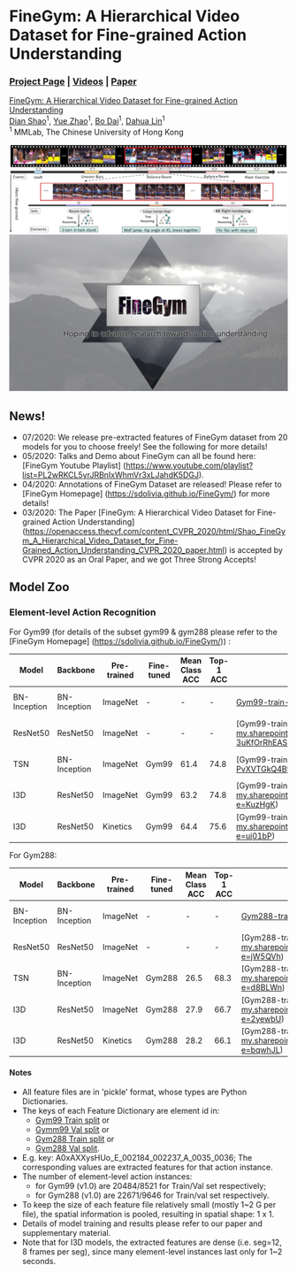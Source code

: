 
# FineGym: A Hierarchical Video Dataset for Fine-grained Action Understanding

### [Project Page](https://sdolivia.github.io/FineGym/) | [Videos](https://www.youtube.com/playlist?list=PL2wRKCL5yrJRBnIxWhmVr3xLJahdK5DGJ) | [Paper](https://arxiv.org/abs/2004.06704)

[FineGym: A Hierarchical Video Dataset for Fine-grained Action Understanding](https://sdolivia.github.io/FineGym/) <br>
 [Dian Shao](https://sdolivia.github.io/)<sup>1</sup>,
 [Yue Zhao](https://zhaoyue-zephyrus.github.io)<sup>1</sup>,
 [Bo Dai](http://daibo.info/)<sup>1</sup>,
 [Dahua Lin](http://dahualin.org/)<sup>1</sup> <br>
 <sup>1</sup> MMLab, The Chinese University of Hong Kong

<img src='assets/teaser.png'/>

<div align="center">
    <img src="assets/finegym_logo.png">
</div>

## News!
- 07/2020: We release pre-extracted features of FineGym dataset from 20 models for you to choose freely! See the following for more details!
- 05/2020: Talks and Demo about FineGym can all be found here: [FineGym Youtube Playlist] (https://www.youtube.com/playlist?list=PL2wRKCL5yrJRBnIxWhmVr3xLJahdK5DGJ).
- 04/2020: Annotations of FineGym Dataset are released! Please refer to [FineGym Homepage] (https://sdolivia.github.io/FineGym/) for more details!
- 03/2020: The Paper [FineGym: A Hierarchical Video Dataset for Fine-grained Action Understanding] (https://openaccess.thecvf.com/content_CVPR_2020/html/Shao_FineGym_A_Hierarchical_Video_Dataset_for_Fine-Grained_Action_Understanding_CVPR_2020_paper.html) is accepted by CVPR 2020 as an Oral Paper, and we got Three Strong Accepts!

## Model Zoo
### Element-level Action Recognition
For Gym99 (for details of the subset gym99 & gym288 please refer to the [FineGym Homepage] (https://sdolivia.github.io/FineGym/)) :

<center>

| Model        | Backbone     | Pre-trained | Fine-tuned | Mean Class ACC | Top-1 ACC | Train-features            | Val-Features            | Feature-size per inst. |
|--------------|--------------|-------------|------------|----------------|-----------|---------------------------|-------------------------|------------------------|
| BN-Inception | BN-Inception | ImageNet    | -          | -              | -         | [Gym99-train-bninception](https://mycuhk-my.sharepoint.com/:u:/g/personal/1155102589_link_cuhk_edu_hk/EWp_bwo_3BhKnDl_9fuT9loBCKr1ZwthAd3G5JCNZeQR-Q?e=SgD84k) | [Gym99-val-bninception] (https://mycuhk-my.sharepoint.com/:u:/g/personal/1155102589_link_cuhk_edu_hk/EZ6UTdAC3mtOgzBF4unet-IB0kt1I7o7J9cLFI_M59a0ow?e=2fcTUP) | 12 x 1024 x 1 x 1      |
| ResNet50     | ResNet50     | ImageNet    | -          | -              | -         | [Gym99-train-r50] (https://mycuhk-my.sharepoint.com/:u:/g/personal/1155102589_link_cuhk_edu_hk/EeuCIumq7w9Nh638l5HClfQB-3uKfOrRhEAScXdOOSISmg?e=Eey0ki)        | [Gym99-val-r50] (https://mycuhk-my.sharepoint.com/:u:/g/personal/1155102589_link_cuhk_edu_hk/EWDF16t7QP5Ep53XRNwoyYEBHsxxwWp31u0MZe2idwafuA?e=DYY461)        | 12 x 2048 x 1 x 1      |
| TSN          | BN-Inception | ImageNet    | Gym99      | 61.4           | 74.8      | [Gym99-train-tsn] (https://mycuhk-my.sharepoint.com/:u:/g/personal/1155102589_link_cuhk_edu_hk/EWC-2Ybmg29Ph-PvXVTGkQ4BtXhgmyDbFjVtvWqC1Hkixg?e=WZpkgs)        | [Gym99-val-tsn] (https://mycuhk-my.sharepoint.com/:u:/g/personal/1155102589_link_cuhk_edu_hk/ESOtRR4l25BDo73sEDmASFkBvT91mpmLJJ5QiVjvsFGvMg?e=RbvlLX)        | 12 x 1024 x 1 x 1      |
| I3D          | ResNet50     | ImageNet    | Gym99      | 63.2           | 74.8      | [Gym99-train-i3d-imnet] (https://mycuhk-my.sharepoint.com/:u:/g/personal/1155102589_link_cuhk_edu_hk/ETVeYq1dcEFHgfnAe1ddkRcBi8yvyIygkoZavRXo603Tjg?e=KuzHgK)  | [Gym99-val-i3d-imnet] (https://mycuhk-my.sharepoint.com/:u:/g/personal/1155102589_link_cuhk_edu_hk/EdzG5N-hY9JJrnPH2vh6y9oB6cRk9yAzzH_qiyOtYsYlZw?e=VOkFGt)   | 12 x 2048 x 1 x 1 x 1  |
| I3D          | ResNet50     | Kinetics    | Gym99      | 64.4           | 75.6      | [Gym99-train-i3d-kin] (https://mycuhk-my.sharepoint.com/:u:/g/personal/1155102589_link_cuhk_edu_hk/EeudyBaE3TFHgA51N5K_p0oBfRLIztvQozwTgyuScTLCZg?e=uj01bP)    | [Gym99-val-i3d-kin] (https://mycuhk-my.sharepoint.com/:u:/g/personal/1155102589_link_cuhk_edu_hk/Ea7D_mqwCQhPicwY683uEVQBX87RcK3NFvGn7VycxsgIJw?e=GSv8Hp)    | 12 x 2048 x 1 x 1 x 1  |
</center>

For Gym288:

<center>

| Model        | Backbone     | Pre-trained | Fine-tuned | Mean Class ACC | Top-1 ACC | Train-features            | Val-Features            | Feature-size per inst. |
|--------------|--------------|-------------|------------|----------------|-----------|---------------------------|-------------------------|------------------------|
| BN-Inception | BN-Inception | ImageNet    | -          | -              | -         | [Gym288-train-bninception](https://mycuhk-my.sharepoint.com/:u:/g/personal/1155102589_link_cuhk_edu_hk/EYqAEHlOl6hEid63SbjmJvMBQ5h129g6IQpbTQn6aGpzgw?e=lR1xqU) | [Gym288-val-bninception] (https://mycuhk-my.sharepoint.com/:u:/g/personal/1155102589_link_cuhk_edu_hk/EdNj7JEM0ExOtsRkDbVN1p0BX8lKCbeVrtWl6BDM5wk9vQ?e=Mhw4eA) | 12 x 1024 x 1 x 1      |
| ResNet50     | ResNet50     | ImageNet    | -          | -              | -         | [Gym288-train-r50] (https://mycuhk-my.sharepoint.com/:u:/g/personal/1155102589_link_cuhk_edu_hk/ETiDkaMwv7pDpUwAhFC2QPQBjDHV0RELIM1Fh7T_lm_MwA?e=jW5QVh)        | [Gym288-val-r50] (https://mycuhk-my.sharepoint.com/:u:/g/personal/1155102589_link_cuhk_edu_hk/EbPBj_CK4LNJhZz6HX9PRYUBeLsz1ZfZ3yz3ZWgoKdNWUg?e=xWJvpS)        | 12 x 2048 x 1 x 1      |
| TSN          | BN-Inception | ImageNet    | Gym288      | 26.5           | 68.3      | [Gym288-train-tsn] (https://mycuhk-my.sharepoint.com/:u:/g/personal/1155102589_link_cuhk_edu_hk/EVlPt1lrESRHhxEZB66uxkkB4ix1f3bxCMC1VOdUgqsqGw?e=d8BLWn)        | [Gym288-val-tsn] (https://mycuhk-my.sharepoint.com/:u:/g/personal/1155102589_link_cuhk_edu_hk/ERbIErgfPx9Jnc7_wvmZvlcBTMAOkmuHs36r2uhuM-JH4Q?e=sk0BVF)        | 12 x 1024 x 1 x 1      |
| I3D          | ResNet50     | ImageNet    | Gym288      | 27.9           | 66.7      | [Gym288-train-i3d-imnet] (https://mycuhk-my.sharepoint.com/:u:/g/personal/1155102589_link_cuhk_edu_hk/Eb7FUhaSadJMhIoaVn1HuLABQnGBvh-t_Imim4sVUjowZQ?e=2yewbU)   | [Gym288-val-i3d-imnet] (https://mycuhk-my.sharepoint.com/:u:/g/personal/1155102589_link_cuhk_edu_hk/EaVIur0D-mRHly8UNzRLeiQBxKjPLKHOzmvrcFbNhr4QpA?e=Ew02pt)   | 12 x 2048 x 1 x 1 x 1  |
| I3D          | ResNet50     | Kinetics    | Gym288      | 28.2           | 66.1      | [Gym288-train-i3d-kin] (https://mycuhk-my.sharepoint.com/:u:/g/personal/1155102589_link_cuhk_edu_hk/Eax2oWt9tmdKiWxPNiDBhrUBaOxtqN-tzLm2cMkzNHYEfg?e=bqwhJL)    | [Gym288-val-i3d-kin] (https://mycuhk-my.sharepoint.com/:u:/g/personal/1155102589_link_cuhk_edu_hk/EX2cHh7F0stHp34ybUC-5WEBmAeIjrQwjVURP6YzDH5pcg?e=geBzO7)    | 12 x 2048 x 1 x 1 x 1  |

</center>

#### Notes
- All feature files are in 'pickle' format, whose types are Python Dictionaries. 
- The keys of each Feature Dictionary are element id in:
	- [Gym99 Train split](https://sdolivia.github.io/FineGym/resources/dataset/gym99_train_element_v1.0.txt) or 
	- [Gymm99 Val split](https://sdolivia.github.io/FineGym/resources/dataset/gym99_val_element.txt) or 
	- [Gym288 Train split](https://sdolivia.github.io/FineGym/resources/dataset/gym288_train_element_v1.0.txt) or 
	- [Gym288 Val split](https://sdolivia.github.io/FineGym/resources/dataset/gym288_val_element.txt). 
- E.g. key: A0xAXXysHUo_E_002184_002237_A_0035_0036; The corresponding values are extracted features for that action instance. 
- The number of element-level action instances:
	- for Gym99 (v1.0) are 20484/8521 for Train/Val set respectively;
	- for Gym288 (v1.0) are 22671/9646 for Train/val set respectively.
- To keep the size of each feature file relatively small (mostly 1~2 G per file), the spatial information is pooled, resulting in spatial shape: 1 x 1.
- Details of model training and results please refer to our paper and supplementary material.
- Note that for I3D models, the extracted features are dense (i.e. seg=12, 8 frames per seg), since many element-level instances last only for 1~2 seconds.